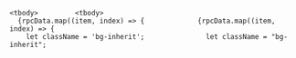 
    <tbody>	        <tbody>
      {rpcData.map((item, index) => {	          {rpcData.map((item, index) => {
        let className = 'bg-inherit';	            let className = "bg-inherit";
